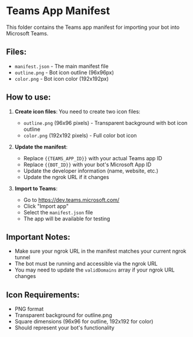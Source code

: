 # Teams App Manifest

This folder contains the Teams app manifest for importing your bot into Microsoft Teams.

## Files:
- `manifest.json` - The main manifest file
- `outline.png` - Bot icon outline (96x96px)
- `color.png` - Bot icon color (192x192px)

## How to use:

1. **Create icon files**: You need to create two icon files:
   - `outline.png` (96x96 pixels) - Transparent background with bot icon outline
   - `color.png` (192x192 pixels) - Full color bot icon

2. **Update the manifest**:
   - Replace `{{TEAMS_APP_ID}}` with your actual Teams app ID
   - Replace `{{BOT_ID}}` with your bot's Microsoft App ID
   - Update the developer information (name, website, etc.)
   - Update the ngrok URL if it changes

3. **Import to Teams**:
   - Go to https://dev.teams.microsoft.com/
   - Click "Import app"
   - Select the `manifest.json` file
   - The app will be available for testing

## Important Notes:
- Make sure your ngrok URL in the manifest matches your current ngrok tunnel
- The bot must be running and accessible via the ngrok URL
- You may need to update the `validDomains` array if your ngrok URL changes

## Icon Requirements:
- PNG format
- Transparent background for outline.png
- Square dimensions (96x96 for outline, 192x192 for color)
- Should represent your bot's functionality 